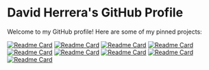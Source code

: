# David Herrera's GitHub Profile

Welcome to my GitHub profile! Here are some of my pinned projects:

[![Readme Card](https://github-readme-stats.vercel.app/api/pin/?username=davidherrera83&repo=clanguard)](https://github.com/davidherrera83/clanguard)
[![Readme Card](https://github-readme-stats.vercel.app/api/pin/?username=davidherrera83&repo=playwright-test-framework)](https://github.com/davidherrera83/playwright-test-framework)
[![Readme Card](https://github-readme-stats.vercel.app/api/pin/?username=davidherrera83&repo=homestead_ai)](https://github.com/davidherrera83/homestead_ai)
[![Readme Card](https://github-readme-stats.vercel.app/api/pin/?username=davidherrera83&repo=/python-test-framework)](https://github.com/davidherrera83//python-test-framework)
[![Readme Card](https://github-readme-stats.vercel.app/api/pin/?username=davidherrera83&repo=appium-test-framework)](https://github.com/davidherrera83/appium-test-framework)
[![Readme Card](https://github-readme-stats.vercel.app/api/pin/?username=davidherrera83&repo=autobot)](https://github.com/davidherrera83/autobot)
[![Readme Card](https://github-readme-stats.vercel.app/api/pin/?username=davidherrera83&repo=davidherrera83.github.io)](https://github.com/davidherrera83/davidherrera83.github.io)
[![Readme Card](https://github-readme-stats.vercel.app/api/pin/?username=davidherrera83&repo=grow)](https://github.com/davidherrera83/grow)
[![Readme Card](https://github-readme-stats.vercel.app/api/pin/?username=davidherrera83&repo=ksl_tool)](https://github.com/davidherrera83/ksl_tool)

